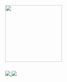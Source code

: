  <div>
  <a href="https://github.com/thaynabecker">
  <img height="180em" src="https://github-readme-stats.vercel.app/api?username=thaynabecker&show_icons=true&theme=dracula&include_all_commits=true&count_private=true"/>
</div>

##

<div>
  <a href="https://instagram.com/thaynabeckerr" target="_blank">
    <img src="https://img.shields.io/badge/-Instagram-%23E4405F?style=for-the-badge&logo=instagram&logoColor=white" target="_blank">
  </a>
  <a href="https://www.linkedin.com/in/" target="_blank">
    <img src="https://img.shields.io/badge/-LinkedIn-%230077B5?style=for-the-badge&logo=linkedin&logoColor=white" target="_blank">
  </a> 
</div>
